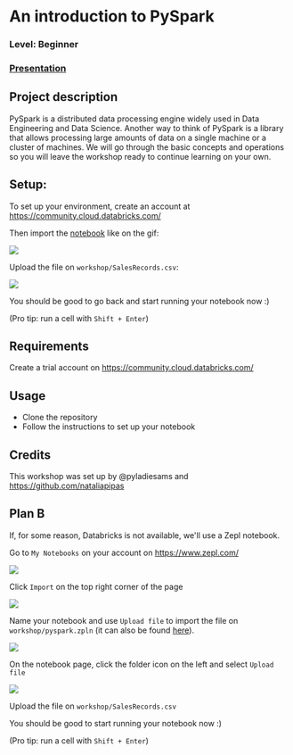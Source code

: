 
# An introduction to PySpark
### Level: Beginner
### [Presentation](https://docs.google.com/presentation/d/1xRM7Hh1qnqOot1b-HAV_VHsUYl3spUKryE5W2JpPCXw)

## Project description
PySpark is a distributed data processing engine widely used in Data Engineering and Data Science. Another way to think of PySpark is a library that allows processing large amounts of data on a single machine or a cluster of machines. We will go through the basic concepts and operations so you will leave the workshop ready to continue learning on your own.

## Setup:
 
To set up your environment, create an account at https://community.cloud.databricks.com/

Then import the [notebook](https://databricks-prod-cloudfront.cloud.databricks.com/public/4027ec902e239c93eaaa8714f173bcfc/583179271718016/1249435828050903/222117274820398/latest.html) like on the gif:

![](workshop/pictures/databricks_setup.gif)

Upload the file on `workshop/SalesRecords.csv`:

![](workshop/pictures/databricks_upload.gif)

You should be good to go back and start running your notebook now :)

(Pro tip: run a cell with `Shift + Enter`)

## Requirements
Create a trial account on https://community.cloud.databricks.com/

## Usage
* Clone the repository
* Follow the instructions to set up your notebook

## Credits
This workshop was set up by @pyladiesams and https://github.com/nataliapipas

## Plan B

If, for some reason, Databricks is not available, we'll use a Zepl notebook.

Go to `My Notebooks` on your account on https://www.zepl.com/

![](workshop/pictures/your-notebooks.png)

Click `Import` on the top right corner of the page

![](workshop/pictures/import.png)

Name your notebook and use `Upload file` to import the file on `workshop/pyspark.zpln`
(it can also be found [here](https://www.zepl.com/viewer/notebooks/bm90ZTovL25hdGFsaWFwaXBhc0BnbWFpbC5jb20vZjNkNDgwZjFlNzA4NDc2NTkzZjAxMzQwOThlZWE0MTcvbm90ZS5qc29u)).

![](workshop/pictures/zpl.png)

On the notebook page, click the folder icon on the left and select `Upload file`

![](workshop/pictures/upload.png)

Upload the file on `workshop/SalesRecords.csv`

You should be good to start running your notebook now :)

(Pro tip: run a cell with `Shift + Enter`)
